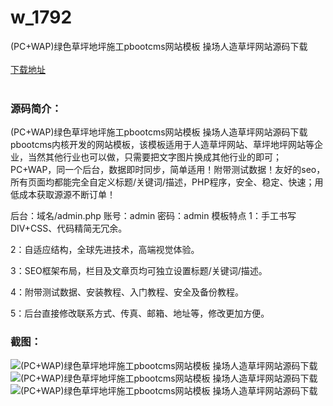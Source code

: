 # w_1792
(PC+WAP)绿色草坪地坪施工pbootcms网站模板 操场人造草坪网站源码下载
<br/></br>
[下载地址](https://www.uuid2.com/1792.html "下载地址")
<br/></br>
<h3>源码简介：</h3>
<p>(PC+WAP)绿色草坪地坪施工pbootcms网站模板 操场人造草坪网站源码下载pbootcms内核开发的网站模板，该模板适用于人造草坪网站、草坪地坪网站等企业，当然其他行业也可以做，只需要把文字图片换成其他行业的即可；PC+WAP，同一个后台，数据即时同步，简单适用！附带测试数据！友好的seo，所有页面均都能完全自定义标题/关键词/描述，PHP程序，安全、稳定、快速；用低成本获取源源不断订单！<p>
<p>后台：域名/admin.php
账号：admin
密码：admin
模板特点
1：手工书写DIV+CSS、代码精简无冗余。<p>
<p>2：自适应结构，全球先进技术，高端视觉体验。<p>
<p>3：SEO框架布局，栏目及文章页均可独立设置标题/关键词/描述。<p>
<p>4：附带测试数据、安装教程、入门教程、安全及备份教程。<p>
<p>5：后台直接修改联系方式、传真、邮箱、地址等，修改更加方便。<p>
<h3>截图：</h3>
<img src="https://www.uuid2.com/wp-content/uploads/img/202112/4fad87c980.jpg" alt="(PC+WAP)绿色草坪地坪施工pbootcms网站模板 操场人造草坪网站源码下载"><img src="https://www.uuid2.com/wp-content/uploads/img/202112/b2360d4204.jpg" alt="(PC+WAP)绿色草坪地坪施工pbootcms网站模板 操场人造草坪网站源码下载"><img src="https://www.uuid2.com/wp-content/uploads/img/202112/b2360d4534.jpg" alt="(PC+WAP)绿色草坪地坪施工pbootcms网站模板 操场人造草坪网站源码下载">
